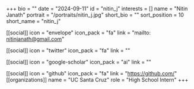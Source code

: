 +++
bio = "" 
date = "2024-09-11" 
id = "nitin_j" 
interests = [] 
name = "Nitin Janath" 
portrait = "/portraits/nitin_j.jpg" 
short_bio = "" 
sort_position = 10
 short_name = "nitin_j" 

[[social]] 
    icon = "envelope" 
    icon_pack = "fa" 
    link = "mailto: nitinjanath@gmail.com"

 [[social]] 
    icon = "twitter" 
    icon_pack = "fa" 
    link = "" 

[[social]] 
    icon = "google-scholar" 
    icon_pack = "ai" 
    link = "" 

[[social]] 
    icon = "github" 
    icon_pack = "fa" 
    link = "https://github.com/" 
[[organizations]] 
     name = "UC Santa Cruz" 
      role = "High School Intern" 
+++